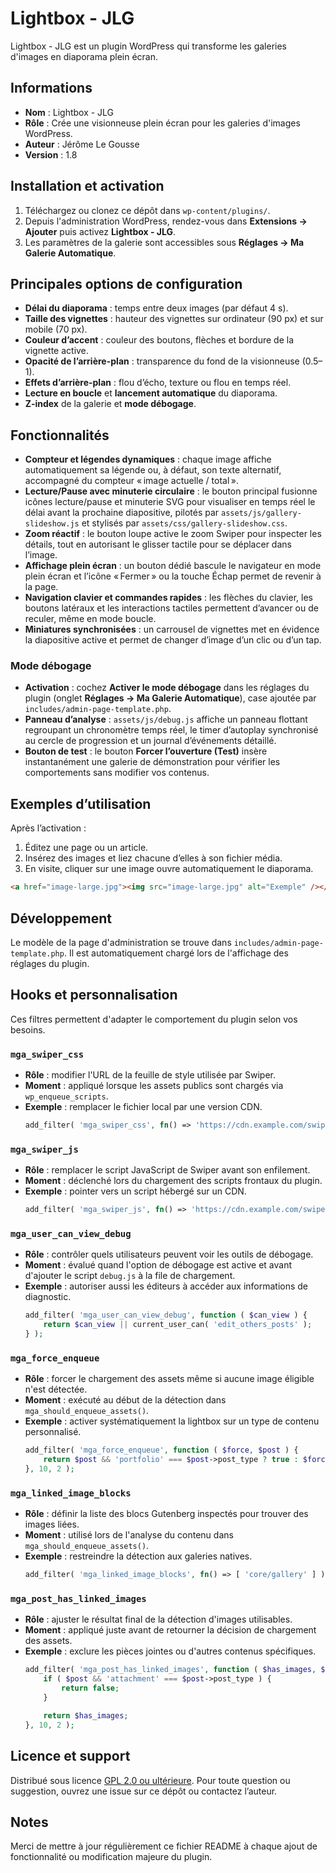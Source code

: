 # Lightbox - JLG

Lightbox - JLG est un plugin WordPress qui transforme les galeries d'images en diaporama plein écran.

## Informations
- **Nom** : Lightbox - JLG
- **Rôle** : Crée une visionneuse plein écran pour les galeries d'images WordPress.
- **Auteur** : Jérôme Le Gousse
- **Version** : 1.8

## Installation et activation
1. Téléchargez ou clonez ce dépôt dans `wp-content/plugins/`.
2. Depuis l'administration WordPress, rendez-vous dans **Extensions → Ajouter** puis activez **Lightbox - JLG**.
3. Les paramètres de la galerie sont accessibles sous **Réglages → Ma Galerie Automatique**.

## Principales options de configuration
- **Délai du diaporama** : temps entre deux images (par défaut 4 s).
- **Taille des vignettes** : hauteur des vignettes sur ordinateur (90 px) et sur mobile (70 px).
- **Couleur d’accent** : couleur des boutons, flèches et bordure de la vignette active.
- **Opacité de l’arrière-plan** : transparence du fond de la visionneuse (0.5–1).
- **Effets d’arrière-plan** : flou d’écho, texture ou flou en temps réel.
- **Lecture en boucle** et **lancement automatique** du diaporama.
- **Z‑index** de la galerie et **mode débogage**.

## Fonctionnalités
- **Compteur et légendes dynamiques** : chaque image affiche automatiquement sa légende ou, à défaut, son texte alternatif, accompagné du compteur « image actuelle / total ».
- **Lecture/Pause avec minuterie circulaire** : le bouton principal fusionne icônes lecture/pause et minuterie SVG pour visualiser en temps réel le délai avant la prochaine diapositive, pilotés par `assets/js/gallery-slideshow.js` et stylisés par `assets/css/gallery-slideshow.css`.
- **Zoom réactif** : le bouton loupe active le zoom Swiper pour inspecter les détails, tout en autorisant le glisser tactile pour se déplacer dans l’image.
- **Affichage plein écran** : un bouton dédié bascule le navigateur en mode plein écran et l’icône « Fermer » ou la touche Échap permet de revenir à la page.
- **Navigation clavier et commandes rapides** : les flèches du clavier, les boutons latéraux et les interactions tactiles permettent d’avancer ou de reculer, même en mode boucle.
- **Miniatures synchronisées** : un carrousel de vignettes met en évidence la diapositive active et permet de changer d’image d’un clic ou d’un tap.

### Mode débogage
- **Activation** : cochez **Activer le mode débogage** dans les réglages du plugin (onglet **Réglages → Ma Galerie Automatique**), case ajoutée par `includes/admin-page-template.php`.
- **Panneau d’analyse** : `assets/js/debug.js` affiche un panneau flottant regroupant un chronomètre temps réel, le timer d’autoplay synchronisé au cercle de progression et un journal d’événements détaillé.
- **Bouton de test** : le bouton **Forcer l’ouverture (Test)** insère instantanément une galerie de démonstration pour vérifier les comportements sans modifier vos contenus.

## Exemples d’utilisation
Après l’activation :
1. Éditez une page ou un article.
2. Insérez des images et liez chacune d’elles à son fichier média.
3. En visite, cliquer sur une image ouvre automatiquement le diaporama.

```html
<a href="image-large.jpg"><img src="image-large.jpg" alt="Exemple" /></a>
```

## Développement
Le modèle de la page d'administration se trouve dans `includes/admin-page-template.php`. Il est automatiquement chargé lors de l'affichage des réglages du plugin.

## Hooks et personnalisation

Ces filtres permettent d'adapter le comportement du plugin selon vos besoins.

### `mga_swiper_css`
- **Rôle** : modifier l'URL de la feuille de style utilisée par Swiper.
- **Moment** : appliqué lorsque les assets publics sont chargés via `wp_enqueue_scripts`.
- **Exemple** : remplacer le fichier local par une version CDN.
  ```php
  add_filter( 'mga_swiper_css', fn() => 'https://cdn.example.com/swiper@11/swiper-bundle.min.css' );
  ```

### `mga_swiper_js`
- **Rôle** : remplacer le script JavaScript de Swiper avant son enfilement.
- **Moment** : déclenché lors du chargement des scripts frontaux du plugin.
- **Exemple** : pointer vers un script hébergé sur un CDN.
  ```php
  add_filter( 'mga_swiper_js', fn() => 'https://cdn.example.com/swiper@11/swiper-bundle.min.js' );
  ```

### `mga_user_can_view_debug`
- **Rôle** : contrôler quels utilisateurs peuvent voir les outils de débogage.
- **Moment** : évalué quand l'option de débogage est active et avant d'ajouter le script `debug.js` à la file de chargement.
- **Exemple** : autoriser aussi les éditeurs à accéder aux informations de diagnostic.
  ```php
  add_filter( 'mga_user_can_view_debug', function ( $can_view ) {
      return $can_view || current_user_can( 'edit_others_posts' );
  } );
  ```

### `mga_force_enqueue`
- **Rôle** : forcer le chargement des assets même si aucune image éligible n'est détectée.
- **Moment** : exécuté au début de la détection dans `mga_should_enqueue_assets()`.
- **Exemple** : activer systématiquement la lightbox sur un type de contenu personnalisé.
  ```php
  add_filter( 'mga_force_enqueue', function ( $force, $post ) {
      return $post && 'portfolio' === $post->post_type ? true : $force;
  }, 10, 2 );
  ```

### `mga_linked_image_blocks`
- **Rôle** : définir la liste des blocs Gutenberg inspectés pour trouver des images liées.
- **Moment** : utilisé lors de l'analyse du contenu dans `mga_should_enqueue_assets()`.
- **Exemple** : restreindre la détection aux galeries natives.
  ```php
  add_filter( 'mga_linked_image_blocks', fn() => [ 'core/gallery' ] );
  ```

### `mga_post_has_linked_images`
- **Rôle** : ajuster le résultat final de la détection d'images utilisables.
- **Moment** : appliqué juste avant de retourner la décision de chargement des assets.
- **Exemple** : exclure les pièces jointes ou d'autres contenus spécifiques.
  ```php
  add_filter( 'mga_post_has_linked_images', function ( $has_images, $post ) {
      if ( $post && 'attachment' === $post->post_type ) {
          return false;
      }

      return $has_images;
  }, 10, 2 );
  ```

## Licence et support
Distribué sous licence [GPL 2.0 ou ultérieure](https://www.gnu.org/licenses/gpl-2.0.html).
Pour toute question ou suggestion, ouvrez une issue sur ce dépôt ou contactez l’auteur.

## Notes
Merci de mettre à jour régulièrement ce fichier README à chaque ajout de fonctionnalité ou modification majeure du plugin.

